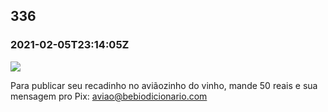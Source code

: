   

336
---

### 2021-02-05T23:14:05Z

![](https://bebiodicionario-com.s3.amazonaws.com/media/posts/202102/146614554_246449197067791_8720968611493575630_n_17860488545343657.jpg)

Para publicar seu recadinho no aviãozinho do vinho, mande 50 reais e sua mensagem pro Pix: aviao@bebiodicionario.com

